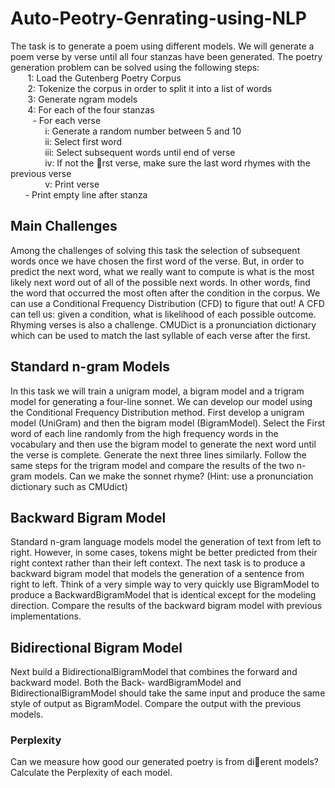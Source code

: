 # Auto-Peotry-Genrating-using-NLP

The task is to generate a poem using different models. We will generate a poem verse by verse until all four
stanzas have been generated. The poetry generation problem can be solved using the following steps:<br/>
&nbsp;&nbsp;&nbsp;&nbsp;&nbsp;&nbsp; 1: Load the Gutenberg Poetry Corpus<br/>
&nbsp;&nbsp;&nbsp;&nbsp;&nbsp;&nbsp; 2: Tokenize the corpus in order to split it into a list of words<br/>
&nbsp;&nbsp;&nbsp;&nbsp;&nbsp;&nbsp; 3: Generate ngram models<br/>
&nbsp;&nbsp;&nbsp;&nbsp;&nbsp;&nbsp; 4: For each of the four stanzas<br/>
&nbsp;&nbsp;&nbsp;&nbsp;&nbsp;&nbsp;&nbsp;&nbsp; - For each verse<br/>
&nbsp;&nbsp;&nbsp;&nbsp;&nbsp;&nbsp;&nbsp;&nbsp;&nbsp;&nbsp;&nbsp;&nbsp;&nbsp; i: Generate a random number between 5 and 10<br/>
&nbsp;&nbsp;&nbsp;&nbsp;&nbsp;&nbsp;&nbsp;&nbsp;&nbsp;&nbsp; &nbsp;&nbsp;&nbsp;ii: Select first word<br/>
&nbsp;&nbsp;&nbsp;&nbsp;&nbsp;&nbsp;&nbsp;&nbsp;&nbsp;&nbsp;&nbsp;&nbsp;&nbsp; iii: Select subsequent words until end of verse<br/>
&nbsp;&nbsp;&nbsp;&nbsp;&nbsp;&nbsp; &nbsp;&nbsp;&nbsp;&nbsp;&nbsp;&nbsp;&nbsp;iv: If not the rst verse, make sure the last word rhymes with the previous verse<br/>
&nbsp;&nbsp;&nbsp;&nbsp;&nbsp;&nbsp;&nbsp;&nbsp;&nbsp;&nbsp;&nbsp;&nbsp;&nbsp; v: Print verse<br/>
&nbsp;&nbsp;&nbsp;&nbsp;&nbsp;&nbsp;- Print empty line after stanza<br/>

## Main Challenges
Among the challenges of solving this task the selection of subsequent words once we have chosen
the first word of the verse. But, in order to predict the next word, what we really want to compute is what is
the most likely next word out of all of the possible next words. In other words, find the word that occurred the
most often after the condition in the corpus. We can use a Conditional Frequency Distribution (CFD) to figure
that out! A CFD can tell us: given a condition, what is likelihood of each possible outcome.
Rhyming verses is also a challenge. CMUDict is a pronunciation dictionary which can be used to match the last
syllable of each verse after the first.
## Standard n-gram Models
In this task we will train a unigram model, a bigram model and a trigram model for generating a four-line sonnet.
We can develop our model using the Conditional Frequency Distribution method. First develop a unigram model
(UniGram) and then the bigram model (BigramModel). Select the First word of each line randomly from the
high frequency words in the vocabulary and then use the bigram model to generate the next word until the verse
is complete. Generate the next three lines similarly. Follow the same steps for the trigram model and compare
the results of the two n-gram models. Can we make the sonnet rhyme? (Hint: use a pronunciation dictionary
such as CMUdict)
## Backward Bigram Model
Standard n-gram language models model the generation of text from left to right. However, in some cases, tokens
might be better predicted from their right context rather than their left context.
The next task is to produce a backward bigram model that models the generation of a sentence from right to left.
Think of a very simple way to very quickly use BigramModel to produce a BackwardBigramModel that is
identical except for the modeling direction. Compare the results of the backward bigram model with previous
implementations.
## Bidirectional Bigram Model
Next build a BidirectionalBigramModel that combines the forward and backward model. Both the Back-
wardBigramModel and BidirectionalBigramModel should take the same input and produce the same style
of output as BigramModel. Compare the output with the previous models.
### Perplexity
Can we measure how good our generated poetry is from dierent models? Calculate the Perplexity of each
model.
